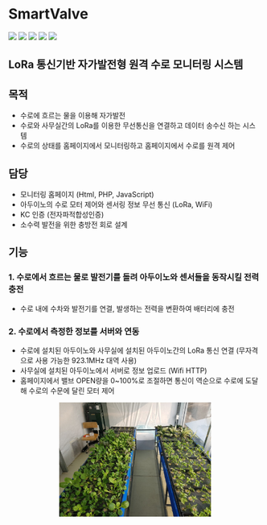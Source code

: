 # SmartValve
<div>
<img src="https://img.shields.io/badge/Arduino-00979D?style=flat-square&logo=Arduino&logoColor=white"/>
<img src="https://img.shields.io/badge/HTML-E34F26?style=flat-square&logo=HTML5&logoColor=white"/>
<img src="https://img.shields.io/badge/Javascript-F7DF1E?style=flat-square&logo=javascript&logoColor=black"/>
<img src="https://img.shields.io/badge/PHP-777BB4?style=flat-square&logo=PHP&logoColor=white"/>
<img src="https://img.shields.io/badge/MySQL-4479A1?style=square-square&logo=MySQL&logoColor=white"/>
</div>

## LoRa 통신기반 자가발전형 원격 수로 모니터링 시스템

## 목적
- 수로에 흐르는 물을 이용해 자가발전 
- 수로와 사무실간의 LoRa를 이용한 무선통신을 연결하고 데이터 송수신 하는 시스템 
- 수로의 상태를 홈페이지에서 모니터링하고 홈페이지에서 수로를 원격 제어

## 담당 
- 모니터링 홈페이지 (Html, PHP, JavaScript)  
- 아두이노의 수로 모터 제어와 센서링 정보 무선 통신 (LoRa, WiFi)
- KC 인증 (전자파적합성인증)
- 소수력 발전을 위한 충방전 회로 설계 

## 기능

### 1. 수로에서 흐르는 물로 발전기를 돌려 아두이노와 센서들을 동작시킬 전력 충전
 - 수로 내에 수차와 발전기를 연결, 발생하는 전력을 변환하여 배터리에 충전

### 2. 수로에서 측정한 정보를 서버와 연동
 - 수로에 설치된 아두이노와 사무실에 설치된 아두이노간의 LoRa 통신 연결 (무자격으로 사용 가능한 923.1MHz 대역 사용)
 - 사무실에 설치된 아두이노에서 서버로 정보 업로드 (Wifi HTTP)
 - 홈페이지에서 밸브 OPEN량을 0~100%로 조절하면 통신이 역순으로 수로에 도달해 수로의 수문에 달린 모터 제어

<div align="center">
<img src="https://github.com/cjk09083/SmartFarm/blob/main/%EC%82%AC%EC%A7%84%20%EB%B0%8F%20%EC%98%81%EC%83%81/%EB%86%8D%EC%9E%A5%20%EB%82%B4%EB%B6%80.jpg" width="60%"/>
</div></br>

